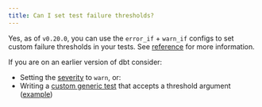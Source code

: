 ```yaml
---
title: Can I set test failure thresholds?
---
```


Yes, as of `v0.20.0`, you can use the `error_if` + `warn_if` configs to set custom failure thresholds in your tests. See [reference](reference/resource-configs/severity) for more information.

If you are on an earlier version of dbt consider:
* Setting the [severity](resource-properties/tests#severity) to `warn`, or:
* Writing a [custom generic test](custom-generic-tests) that accepts a threshold argument ([example](https://discourse.getdbt.com/t/creating-an-error-threshold-for-schema-tests/966))
